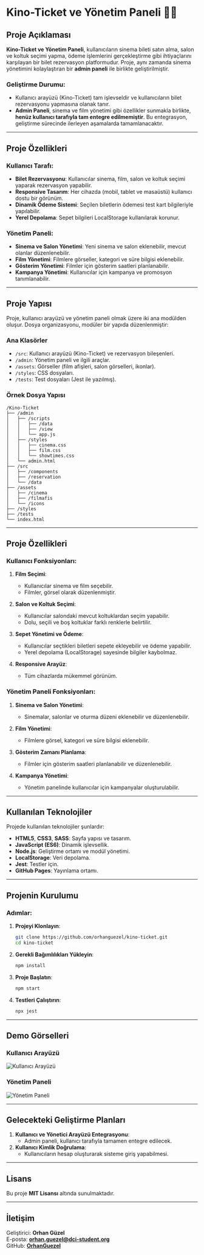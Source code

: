 # Kino-Ticket ve Yönetim Paneli 🎥🍿

## Proje Açıklaması
**Kino-Ticket ve Yönetim Paneli**, kullanıcıların sinema bileti satın alma, salon ve koltuk seçimi yapma, ödeme işlemlerini gerçekleştirme gibi ihtiyaçlarını karşılayan bir bilet rezervasyon platformudur. Proje, aynı zamanda sinema yönetimini kolaylaştıran bir **admin paneli** ile birlikte geliştirilmiştir.

### Geliştirme Durumu:
- Kullanıcı arayüzü (Kino-Ticket) tam işlevseldir ve kullanıcıların bilet rezervasyonu yapmasına olanak tanır.
- **Admin Paneli**, sinema ve film yönetimi gibi özellikler sunmakla birlikte, **henüz kullanıcı tarafıyla tam entegre edilmemiştir**. Bu entegrasyon, geliştirme sürecinde ilerleyen aşamalarda tamamlanacaktır.

---

## Proje Özellikleri

### Kullanıcı Tarafı:
- **Bilet Rezervasyonu**: Kullanıcılar sinema, film, salon ve koltuk seçimi yaparak rezervasyon yapabilir.
- **Responsive Tasarım**: Her cihazda (mobil, tablet ve masaüstü) kullanıcı dostu bir görünüm.
- **Dinamik Ödeme Sistemi**: Seçilen biletlerin ödemesi test kart bilgileriyle yapılabilir.
- **Yerel Depolama**: Sepet bilgileri LocalStorage kullanılarak korunur.

### Yönetim Paneli:
- **Sinema ve Salon Yönetimi**: Yeni sinema ve salon eklenebilir, mevcut olanlar düzenlenebilir.
- **Film Yönetimi**: Filmlere görseller, kategori ve süre bilgisi eklenebilir.
- **Gösterim Yönetimi**: Filmler için gösterim saatleri planlanabilir.
- **Kampanya Yönetimi**: Kullanıcılar için kampanya ve promosyon tanımlanabilir.

---

## Proje Yapısı
Proje, kullanıcı arayüzü ve yönetim paneli olmak üzere iki ana modülden oluşur. Dosya organizasyonu, modüler bir yapıda düzenlenmiştir:

### **Ana Klasörler**
- `/src`: Kullanıcı arayüzü (Kino-Ticket) ve rezervasyon bileşenleri.
- `/admin`: Yönetim paneli ve ilgili araçlar.
- `/assets`: Görseller (film afişleri, salon görselleri, ikonlar).
- `/styles`: CSS dosyaları.
- `/tests`: Test dosyaları (Jest ile yazılmış).

### **Örnek Dosya Yapısı**
```
/Kino-Ticket
├── /admin
│   ├── /scripts
│   │   ├── /data
│   │   ├── /view
│   │   └── app.js
│   ├── /styles
│   │   ├── cinema.css
│   │   ├── film.css
│   │   └── showtimes.css
│   └── admin.html
├── /src
│   ├── /components
│   ├── /reservation
│   └── /data
├── /assets
│   ├── /cinema
│   ├── /filmafis
│   └── /icons
├── /styles
├── /tests
└── index.html
```

---

## Proje Özellikleri

### Kullanıcı Fonksiyonları:
1. **Film Seçimi**:
   - Kullanıcılar sinema ve film seçebilir.
   - Filmler, görsel olarak düzenlenmiştir.

2. **Salon ve Koltuk Seçimi**:
   - Kullanıcılar salondaki mevcut koltuklardan seçim yapabilir.
   - Dolu, seçili ve boş koltuklar farklı renklerle belirtilir.

3. **Sepet Yönetimi ve Ödeme**:
   - Kullanıcılar seçtikleri biletleri sepete ekleyebilir ve ödeme yapabilir.
   - Yerel depolama (LocalStorage) sayesinde bilgiler kaybolmaz.

4. **Responsive Arayüz**:
   - Tüm cihazlarda mükemmel görünüm.

### Yönetim Paneli Fonksiyonları:
1. **Sinema ve Salon Yönetimi**:
   - Sinemalar, salonlar ve oturma düzeni eklenebilir ve düzenlenebilir.

2. **Film Yönetimi**:
   - Filmlere görsel, kategori ve süre bilgisi eklenebilir.

3. **Gösterim Zamanı Planlama**:
   - Filmler için gösterim saatleri planlanabilir ve düzenlenebilir.

4. **Kampanya Yönetimi**:
   - Yönetim panelinde kullanıcılar için kampanyalar oluşturulabilir.

---

## Kullanılan Teknolojiler
Projede kullanılan teknolojiler şunlardır:
- **HTML5**, **CSS3**, **SASS**: Sayfa yapısı ve tasarım.
- **JavaScript (ES6)**: Dinamik işlevsellik.
- **Node.js**: Geliştirme ortamı ve modül yönetimi.
- **LocalStorage**: Veri depolama.
- **Jest**: Testler için.
- **GitHub Pages**: Yayınlama ortamı.

---

## Projenin Kurulumu

### Adımlar:
1. **Projeyi Klonlayın**:
   ```bash
   git clone https://github.com/orhanguezel/kino-ticket.git
   cd kino-ticket
   ```

2. **Gerekli Bağımlılıkları Yükleyin**:
   ```bash
   npm install
   ```

3. **Proje Başlatın**:
   ```bash
   npm start
   ```

4. **Testleri Çalıştırın**:
   ```bash
   npx jest
   ```

---

## Demo Görselleri
### Kullanıcı Arayüzü
![Kullanıcı Arayüzü](https://orhanguezel.github.io/Kino-Ticket/assets/demo-image.png)

### Yönetim Paneli
![Yönetim Paneli](https://orhanguezel.github.io/Kino-Ticket/assets/admin-panel.png)

---

## Gelecekteki Geliştirme Planları
1. **Kullanıcı ve Yönetici Arayüzü Entegrasyonu**:
   - Admin paneli, kullanıcı tarafıyla tamamen entegre edilecek.
2. **Kullanıcı Kimlik Doğrulama**:
   - Kullanıcıların hesap oluşturarak sisteme giriş yapabilmesi.

---

## Lisans
Bu proje **MIT Lisansı** altında sunulmaktadır.

---

## İletişim
Geliştirici: **Orhan Güzel**  
E-posta: **orhan.guezel@dci-student.org**  
GitHub: **[OrhanGuezel](https://github.com/OrhanGuezel)**
```